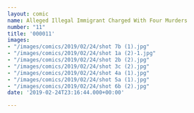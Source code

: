 ```yaml
---
layout: comic
name: Alleged Illegal Immigrant Charged With Four Murders
number: "11"
title: '000011'
images:
- "/images/comics/2019/02/24/shot 7b (1).jpg"
- "/images/comics/2019/02/24/shot 1a (2)-1.jpg"
- "/images/comics/2019/02/24/shot 2b (2).jpg"
- "/images/comics/2019/02/24/shot 3c (2).jpg"
- "/images/comics/2019/02/24/shot 4a (1).jpg"
- "/images/comics/2019/02/24/shot 5a (1).jpg"
- "/images/comics/2019/02/24/shot 6b (2).jpg"
date: '2019-02-24T23:16:44.000+00:00'

---
```

